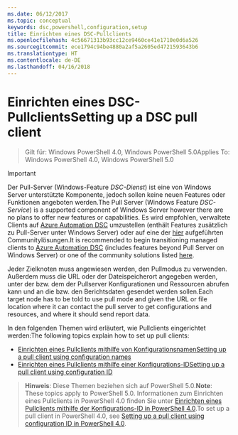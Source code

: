 ```yaml
---
ms.date: 06/12/2017
ms.topic: conceptual
keywords: dsc,powershell,configuration,setup
title: Einrichten eines DSC-Pullclients
ms.openlocfilehash: 4c56671313b93cc12ce9460ce41e1710e0d6a526
ms.sourcegitcommit: ece1794c94be4880a2af5a2605ed4721593643b6
ms.translationtype: HT
ms.contentlocale: de-DE
ms.lasthandoff: 04/16/2018
---
```

# <a name="setting-up-a-dsc-pull-client"></a><span data-ttu-id="4a40b-103">Einrichten eines DSC-Pullclients</span><span class="sxs-lookup"><span data-stu-id="4a40b-103">Setting up a DSC pull client</span></span>

> <span data-ttu-id="4a40b-104">Gilt für: Windows PowerShell 4.0, Windows PowerShell 5.0</span><span class="sxs-lookup"><span data-stu-id="4a40b-104">Applies To: Windows PowerShell 4.0, Windows PowerShell 5.0</span></span>

> [!IMPORTANT]
> <span data-ttu-id="4a40b-105">Der Pull-Server (Windows-Feature *DSC-Dienst*) ist eine von Windows Server unterstützte Komponente, jedoch sollen keine neuen Features oder Funktionen angeboten werden.</span><span class="sxs-lookup"><span data-stu-id="4a40b-105">The Pull Server (Windows Feature *DSC-Service*) is a supported component of Windows Server however there are no plans to offer new features or capabilities.</span></span> <span data-ttu-id="4a40b-106">Es wird empfohlen, verwaltete Clients auf [Azure Automation DSC](/azure/automation/automation-dsc-getting-started) umzustellen (enthält Features zusätzlich zu Pull-Server unter Windows Server) oder auf eine der [hier](pullserver.md#community-solutions-for-pull-service) aufgeführten Communitylösungen.</span><span class="sxs-lookup"><span data-stu-id="4a40b-106">It is recommended to begin transitioning managed clients to [Azure Automation DSC](/azure/automation/automation-dsc-getting-started) (includes features beyond Pull Server on Windows Server) or one of the community solutions listed [here](pullserver.md#community-solutions-for-pull-service).</span></span>

<span data-ttu-id="4a40b-107">Jeder Zielknoten muss angewiesen werden, den Pullmodus zu verwenden. Außerdem muss die URL oder der Dateispeicherort angegeben werden, unter der bzw. dem der Pullserver Konfigurationen und Ressourcen abrufen kann und an die bzw. den Berichtsdaten gesendet werden sollen.</span><span class="sxs-lookup"><span data-stu-id="4a40b-107">Each target node has to be told to use pull mode and given the URL or file location where it can contact the pull server to get configurations and resources, and where it should send report data.</span></span>

<span data-ttu-id="4a40b-108">In den folgenden Themen wird erläutert, wie Pullclients eingerichtet werden:</span><span class="sxs-lookup"><span data-stu-id="4a40b-108">The following topics explain how to set up pull clients:</span></span>

* [<span data-ttu-id="4a40b-109">Einrichten eines Pullclients mithilfe von Konfigurationsnamen</span><span class="sxs-lookup"><span data-stu-id="4a40b-109">Setting up a pull client using configuration names</span></span>](pullClientConfigNames.md)
* [<span data-ttu-id="4a40b-110">Einrichten eines Pullclients mithilfe einer Konfigurations-ID</span><span class="sxs-lookup"><span data-stu-id="4a40b-110">Setting up a pull client using configuration ID</span></span>](pullClientConfigID.md)

> <span data-ttu-id="4a40b-111">**Hinweis**: Diese Themen beziehen sich auf PowerShell 5.0.</span><span class="sxs-lookup"><span data-stu-id="4a40b-111">**Note**: These topics apply to PowerShell 5.0.</span></span> <span data-ttu-id="4a40b-112">Informationen zum Einrichten eines Pullclients in PowerShell 4.0 finden Sie unter [Einrichten eines Pullclients mithilfe der Konfigurations-ID in PowerShell 4.0](pullClientConfigID4.md).</span><span class="sxs-lookup"><span data-stu-id="4a40b-112">To set up a pull client in PowerShell 4.0, see [Setting up a pull client using configuration ID in PowerShell 4.0](pullClientConfigID4.md).</span></span>